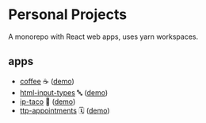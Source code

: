 # Personal Projects

A monorepo with React web apps, uses yarn workspaces.

## apps

- [coffee](apps/coffee) ☕ ([demo](https://coffee.allienx.com))
- [html-input-types](apps/html-input-types) 🔤 ([demo](https://html-input-types.allienx.com))
- [ip-taco](apps/ip-taco) 🌮 ([demo](https://ip-taco.allienx.com))
- [ttp-appointments](apps/ttp-appointments) 🗓️ ([demo](https://ttp-appointments.allienx.com))
